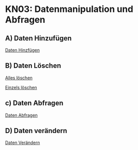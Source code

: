 # KN03: Datenmanipulation und Abfragen
## A) Daten Hinzufügen
[Daten Hinzfügen](https://github.com/Rubenizz/m165/blob/main/DatenHinzufügen.js)
## B) Daten Löschen

[Alles löschen](https://github.com/Rubenizz/m165/blob/main/cleanup.js)

[Einzels löschen](https://github.com/Rubenizz/m165/blob/main/delete.js)

## c) Daten Abfragen

[Daten Abfragen](https://github.com/Rubenizz/m165/blob/main/Abfragen.js)

## D) Daten verändern

[Daten Verändern]()
